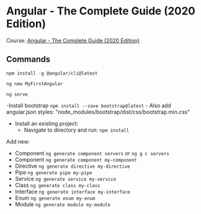 # Angular - The Complete Guide (2020 Edition)

Course: [Angular - The Complete Guide (2020 Edition)](https://www.udemy.com/course/the-complete-guide-to-angular-2)

## Commands
`npm install -g @angular/cli@latest`

`ng new MyFirstAngular`

`ng serve`

-Install bootstrap
`npm install --save bootstrap@latest`
    - Also add angular.json styles: "node_modules/bootstrap/dist/css/bootstrap.min.css"

- Install an existing project:
    - Navigate to directory and run: `npm install`

Add new:
- Component  `ng generate component servers` or `ng g c servers`
- Component	`ng generate component my-component`
- Directive	`ng generate directive my-directive`
- Pipe	`ng generate pipe my-pipe`
- Service	`ng generate service my-service`
- Class	`ng generate class my-class`
- Interface	`ng generate interface my-interface`
- Enum	`ng generate enum my-enum`
- Module	`ng generate module my-module`

